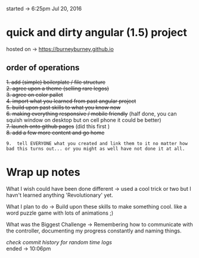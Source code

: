 started -> 6:25pm  Jul 20, 2016  

# quick and dirty angular (1.5) project  
hosted on ->  https://burneyburney.github.io    
## order of operations
~~1.  add (simple) boilerplate / file structure~~  
~~2.  agree upon a theme (selling rare legos)~~  
~~3.  agree on color pallet~~  
~~4.  import what you learned from past angular project~~  
~~5. build upon past skills to what you know now~~  
    ~~6.  making everything responsive / mobile friendly~~ (half done, you can squish window on desktop but on cell phone it could be better)  
    ~~7.  launch onto github pages~~ (did this first )  
    ~~8. add a few more content and go home~~  

    9.  tell EVERYONE what you created and link them to it no matter how bad this turns out... or you might as well have not done it at all.


# Wrap up notes

What I wish could have been done different ->    used a cool trick or two but I havn't learned anything 'Revolutionary' yet.

What I plan to do -> Build upon these skills to make something cool. like a word puzzle game with lots of animations ;)  

What was the Biggest Challenge -> Remembering how to communicate with the controller, documenting my progress constantly and naming things.

_check commit history for random time logs_    
ended ->    10:06pm
